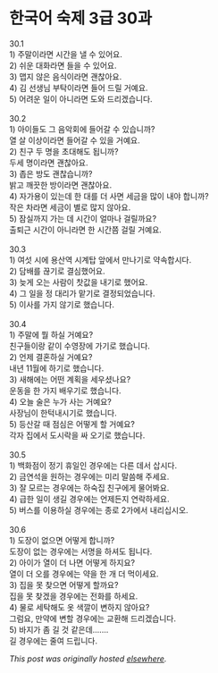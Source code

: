 # 한국어 숙제 3급 30과

<p>30.1<br>1) 주말이라면 시간을 낼 수 있어요.<br>2) 쉬운 대화라면 들을 수 있어요.<br>3) 맵지 않은 음식이라면 괜찮아요.<br>4) 김 선생님 부탁이라면 들어 드릴 거예요.<br>5) 어려운 일이 아니라면 도와 드리겠습니다.<br><br>30.2<br>1) 아이들도 그 음악회에 들어갈 수 있습니까?<br>열 살 이상이라면 들어갈 수 있을 거예요.<br>2) 친구 두 명을 초대해도 됩니까?<br>두세 명이라면 괜찮아요.<br>3) 좁은 방도 괜찮습니까?<br>밝고 깨끗한 방이라면 괜찮아요.<br>4) 자가용이 있는데 한 대를 더 사면 세금을 많이 내야 합니까?<br>작은 차라면 세금이 별로 많지 않아요.<br>5) 잠실까지 가는 데 시간이 얼마나 걸릴까요?<br>출퇴근 시간이 아니라면 한 시간쯤 걸릴 거예요.<br><br>30.3<br>1) 여섯 시에 용산역 시계탑 앞에서 만나기로 약속합시다.<br>2) 담배를 끊기로 결심했어요.<br>3) 늦게 오는 사람이 찻값을 내기로 했어요.<br>4) 그 일을 정 대리가 맡기로 결정되었습니다.<br>5) 이사를 가지 않기로 했습니다.<br><br>30.4<br>1) 주말에 뭘 하실 거예요?<br>친구들이랑 같이 수영장에 가기로 했습니다.<br>2) 언제 결혼하실 거예요?<br>내년 11월에 하기로 했습니다.<br>3) 새해에는 어떤 계획을 세우셨나요?<br>운동을 한 가지 배우기로 했습니다.<br>4) 오늘 술은 누가 사는 거예요?<br>사장님이 한턱내시기로 했습니다.<br>5) 등산갈 때 점심은 어떻게 할 거예요?<br>각자 집에서 도시락을 싸 오기로 했습니다.<br><br>30.5<br>1) 백화점이 정기 휴일인 경우에는 다른 데서 삽시다.<br>2) 금연석을 원하는 경우에는 미리 말씀해 주세요.<br>3) 잘 모르는 경우에는 하숙집 친구에게 물어봐요.<br>4) 급한 일이 생길 경우에는 언제든지 연락하세요.<br>5) 버스를 이용하실 경우에는 종로 2가에서 내리십시오.<br><br>30.6<br>1) 도장이 없으면 어떻게 합니까?<br>도장이 없는 경우에는 서명을 하셔도 됩니다.<br>2) 아이가 열이 더 나면 어떻게 하지요?<br>열이 더 오를 경우에는 약을 한 개 더 먹이세요.<br>3) 집을 못 찾으면 어떻게 할까요?<br>집을 못 찾겠을 경우에는 전화를 하세요.<br>4) 물로 세탁해도 옷 색깔이 변하지 않아요?<br>그럼요, 만약에 변할 경우에는 교환해 드리겠습니다.<br>5) 바지가 좀 길 것 같은데.......<br>길 경우에는 줄여 드립니다.</p>


*This post was originally hosted [elsewhere](http://planspace.blogspot.com/2009/05/3-30.html).*
